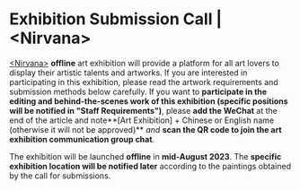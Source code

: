 # Exhibition Submission Call | \<Nirvana>

[\<Nirvana>](https://mp.weixin.qq.com/s?\_\_biz=Mzg3MTg2NTIwNw==\&mid=2247483919\&idx=2\&sn=ce8a5a994644e420600de7b58bc30a0c\&chksm=cef94c17f98ec501ad949a51c592a50df86524464f3657d0fc7d8a0e48a4636fc80ca5ab2add\&mpshare=1\&scene=1\&srcid=04095RIv6Pd6H52HFGgSZGf4\&sharer\_sharetime=1681009742399\&sharer\_shareid=cec0c13adb01e181064ed4d152b2083f#rd) **offline** art exhibition will provide a platform for all art lovers to display their artistic talents and artworks. If you are interested in participating in this exhibition, please read the artwork requirements and submission methods below carefully. If you want to **participate in the editing and behind-the-scenes work of this exhibition (specific positions will be notified in "Staff Requirements")**, please **add the WeChat** at the end of the article and note**\[Art Exhibition] + Chinese or English name (otherwise it will not be approved)** _and_ **scan the QR code to join the art exhibition communication group chat**.&#x20;

The exhibition will be launched **offline** in **mid-August 2023**. The **specific exhibition location will be notified later** according to the paintings obtained by the call for submissions.
